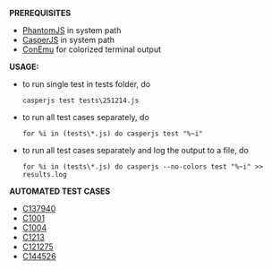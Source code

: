 **PREREQUISITES**

* [PhantomJS](http://phantomjs.org) in system path
* [CasperJS](http://casperjs.org) in system path
* [ConEmu](https://conemu.github.io) for colorized terminal output

**USAGE:**

* to run single test in tests folder, do
    ```{r, engine='bash', all_tests_separately}
    casperjs test tests\251214.js
    ```
    

* to run all test cases separately, do 
    ```{r, engine='bash', all_tests_separately}
    for %i in (tests\*.js) do casperjs test "%~i"
    ```


* to run all test cases separately and log the output to a file, do
    ```{r, engine='bash', all_tests_separately}
    for %i in (tests\*.js) do casperjs --no-colors test "%~i" >> results.log
    ```

**AUTOMATED TEST CASES**
* [C137940](http://wfmtestrailvm/testrail/index.php?/cases/view/137940)
* [C1001](http://wfmtestrailvm/testrail/index.php?/cases/view/1001)
* [C1004](http://wfmtestrailvm/testrail/index.php?/cases/view/1004)
* [C1213](http://wfmtestrailvm/testrail/index.php?/cases/view/1213)
* [C121275](http://wfmtestrailvm/testrail/index.php?/cases/view/121275)
* [C144526](http://wfmtestrailvm/testrail/index.php?/cases/view/144526)